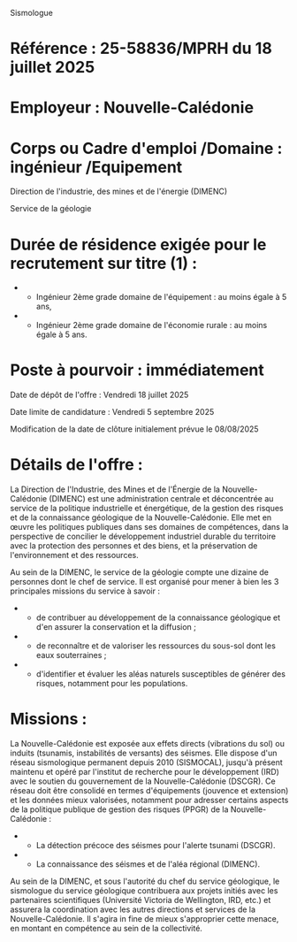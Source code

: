 
Sismologue

# Référence : 25-58836/MPRH du 18 juillet 2025

# Employeur : Nouvelle-Calédonie

# Corps ou Cadre d'emploi /Domaine : ingénieur /Equipement

Direction de l'industrie, des mines et de l'énergie (DIMENC)

Service de la géologie

# Durée de résidence exigée pour le recrutement sur titre (1) :

- - Ingénieur 2ème grade domaine de l'équipement : au moins égale à 5 ans,
- - Ingénieur 2ème grade domaine de l'économie rurale : au moins égale à 5 ans.

# Poste à pourvoir : immédiatement

Date de dépôt de l'offre : Vendredi 18 juillet 2025

Date limite de candidature : Vendredi 5 septembre 2025

Modification de la date de clôture initialement prévue le 08/08/2025

# Détails de l'offre :

La Direction de l'Industrie, des Mines et de l'Énergie de la Nouvelle-Calédonie (DIMENC) est une administration centrale et déconcentrée au service de la politique industrielle et énergétique, de la gestion des risques et de la connaissance géologique de la Nouvelle-Calédonie. Elle met en œuvre les politiques publiques dans ses domaines de compétences, dans la perspective de concilier le développement industriel durable du territoire avec la protection des personnes et des biens, et la préservation de l'environnement et des ressources.

Au sein de la DIMENC, le service de la géologie compte une dizaine de personnes dont le chef de service. Il est organisé pour mener à bien les 3 principales missions du service à savoir :

- - de contribuer au développement de la connaissance géologique et d'en assurer la conservation et la diffusion ;
- - de reconnaître et de valoriser les ressources du sous-sol dont les eaux souterraines ;
- - d'identifier et évaluer les aléas naturels susceptibles de générer des risques, notamment pour les populations.

# Missions :

La Nouvelle-Calédonie est exposée aux effets directs (vibrations du sol) ou induits (tsunamis, instabilités de versants) des séismes. Elle dispose d'un réseau sismologique permanent depuis 2010 (SISMOCAL), jusqu'à présent maintenu et opéré par l'institut de recherche pour le développement (IRD) avec le soutien du gouvernement de la Nouvelle-Calédonie (DSCGR). Ce réseau doit être consolidé en termes d'équipements (jouvence et extension) et les données mieux valorisées, notamment pour adresser certains aspects de la politique publique de gestion des risques (PPGR) de la Nouvelle-Calédonie :

- - La détection précoce des séismes pour l'alerte tsunami (DSCGR).
- - La connaissance des séismes et de l'aléa régional (DIMENC).

Au sein de la DIMENC, et sous l'autorité du chef du service géologique, le sismologue du service géologique contribuera aux projets initiés avec les partenaires scientifiques (Université Victoria de Wellington, IRD, etc.) et assurera la coordination avec les autres directions et services de la Nouvelle-Calédonie. Il s'agira in fine de mieux s'approprier cette menace, en montant en compétence au sein de la collectivité.


